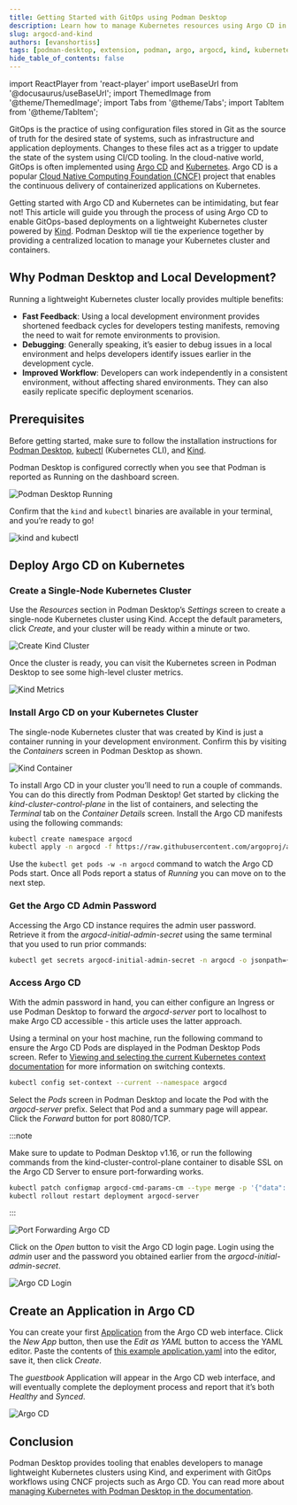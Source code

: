 ```yaml
---
title: Getting Started with GitOps using Podman Desktop
description: Learn how to manage Kubernetes resources using Argo CD in a Kind cluster powered by Podman
slug: argocd-and-kind
authors: [evanshortiss]
tags: [podman-desktop, extension, podman, argo, argocd, kind, kubernetes]
hide_table_of_contents: false
---
```


import ReactPlayer from 'react-player'
import useBaseUrl from '@docusaurus/useBaseUrl';
import ThemedImage from '@theme/ThemedImage';
import Tabs from '@theme/Tabs';
import TabItem from '@theme/TabItem';

GitOps is the practice of using configuration files stored in Git as the source of truth for the desired state of systems, such as infrastructure and application deployments. Changes to these files act as a trigger to update the state of the system using CI/CD tooling. In the cloud-native world, GitOps is often implemented using [Argo CD](https://argo-cd.readthedocs.io/en/stable/) and [Kubernetes](https://kubernetes.io/). Argo CD is a popular [Cloud Native Computing Foundation (CNCF)](https://cncf.io) project that enables the continuous delivery of containerized applications on Kubernetes.

Getting started with Argo CD and Kubernetes can be intimidating, but fear not! This article will guide you through the process of using Argo CD to enable GitOps-based deployments on a lightweight Kubernetes cluster powered by [Kind](https://kind.sigs.k8s.io/). Podman Desktop will tie the experience together by providing a centralized location to manage your Kubernetes cluster and containers.

<!-- truncate -->

## Why Podman Desktop and Local Development?

Running a lightweight Kubernetes cluster locally provides multiple benefits:

- **Fast Feedback**: Using a local development environment provides shortened feedback cycles for developers testing manifests, removing the need to wait for remote environments to provision.
- **Debugging**: Generally speaking, it’s easier to debug issues in a local environment and helps developers identify issues earlier in the development cycle.
- **Improved Workflow**: Developers can work independently in a consistent environment, without affecting shared environments. They can also easily replicate specific deployment scenarios.

## Prerequisites

Before getting started, make sure to follow the installation instructions for [Podman Desktop](https://podman-desktop.io/docs/installation), [kubectl](https://kubernetes.io/docs/reference/kubectl/) (Kubernetes CLI), and [Kind](https://kind.sigs.k8s.io/docs/user/quick-start/#installation).

Podman Desktop is configured correctly when you see that Podman is reported as Running on the dashboard screen.

![Podman Desktop Running](img/argo-cd-kind-gitops/podman-running.png)

Confirm that the `kind` and `kubectl` binaries are available in your terminal, and you’re ready to go!

![kind and kubectl](img/argo-cd-kind-gitops/kind-kubectl.png)

## Deploy Argo CD on Kubernetes

### Create a Single-Node Kubernetes Cluster

Use the _Resources_ section in Podman Desktop’s _Settings_ screen to create a single-node Kubernetes cluster using Kind. Accept the default parameters, click _Create_, and your cluster will be ready within a minute or two.

![Create Kind Cluster](img/argo-cd-kind-gitops/kind-create.png)

Once the cluster is ready, you can visit the Kubernetes screen in Podman Desktop to see some high-level cluster metrics.

![Kind Metrics](img/argo-cd-kind-gitops/kind-metrics.png)

### Install Argo CD on your Kubernetes Cluster

The single-node Kubernetes cluster that was created by Kind is just a container running in your development environment. Confirm this by visiting the _Containers_ screen in Podman Desktop as shown.

![Kind Container](img/argo-cd-kind-gitops/kind-container.png)

To install Argo CD in your cluster you’ll need to run a couple of commands. You can do this directly from Podman Desktop! Get started by clicking the _kind-cluster-control-plane_ in the list of containers, and selecting the _Terminal_ tab on the _Container Details_ screen. Install the Argo CD manifests using the following commands:

```bash
kubectl create namespace argocd
kubectl apply -n argocd -f https://raw.githubusercontent.com/argoproj/argo-cd/stable/manifests/install.yaml
```

Use the `kubectl get pods -w -n argocd` command to watch the Argo CD Pods start. Once all Pods report a status of _Running_ you can move on to the next step.

### Get the Argo CD Admin Password

Accessing the Argo CD instance requires the admin user password. Retrieve it from the _argocd-initial-admin-secret_ using the same terminal that you used to run prior commands:

```bash
kubectl get secrets argocd-initial-admin-secret -n argocd -o jsonpath={.data.password} | base64 -d | xargs
```

### Access Argo CD

With the admin password in hand, you can either configure an Ingress or use Podman Desktop to forward the _argocd-server_ port to localhost to make Argo CD accessible - this article uses the latter approach.

Using a terminal on your host machine, run the following command to ensure the Argo CD Pods are displayed in the Podman Desktop Pods screen. Refer to [Viewing and selecting the current Kubernetes context documentation](https://podman-desktop.io/docs/kubernetes/viewing-and-selecting-current-kubernetes-context) for more information on switching contexts.

```bash
kubectl config set-context --current --namespace argocd
```

Select the _Pods_ screen in Podman Desktop and locate the Pod with the _argocd-server_ prefix. Select that Pod and a summary page will appear. Click the _Forward_ button for port 8080/TCP.

:::note

Make sure to update to Podman Desktop v1.16, or run the following commands from the kind-cluster-control-plane container to disable SSL on the Argo CD Server to ensure port-forwarding works.

```bash
kubectl patch configmap argocd-cmd-params-cm --type merge -p '{"data": {"server.insecure": "true"}}'
kubectl rollout restart deployment argocd-server
```

:::

![Port Forwarding Argo CD](img/argo-cd-kind-gitops/port-forward-argo.png)

Click on the _Open_ button to visit the Argo CD login page. Login using the _admin_ user and the password you obtained earlier from the _argocd-initial-admin-secret_.

![Argo CD Login](img/argo-cd-kind-gitops/argo-login.png)

## Create an Application in Argo CD

You can create your first [Application](https://argo-cd.readthedocs.io/en/stable/user-guide/application-specification/) from the Argo CD web interface. Click the _New App_ button, then use the _Edit as YAML_ button to access the YAML editor. Paste the contents of [this example application.yaml](https://github.com/argoproj/argo-cd/blob/master/docs/operator-manual/application.yaml) into the editor, save it, then click _Create_.

The _guestbook_ Application will appear in the Argo CD web interface, and will eventually complete the deployment process and report that it’s both _Healthy_ and _Synced_.

![Argo CD](img/argo-cd-kind-gitops/argo-application.png)

## Conclusion

Podman Desktop provides tooling that enables developers to manage lightweight Kubernetes clusters using Kind, and experiment with GitOps workflows using CNCF projects such as Argo CD. You can read more about [managing Kubernetes with Podman Desktop in the documentation](https://podman-desktop.io/docs/kubernetes).
